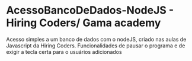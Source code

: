 # AcessoBancoDeDados-NodeJS - Hiring Coders/ Gama academy
Acesso simples a um banco de dados com o nodeJS, criado nas aulas de Javascript da Hiring Coders.
Funcionalidades de pausar o programa e de exigir a tecla certa para o usuários adicionados
